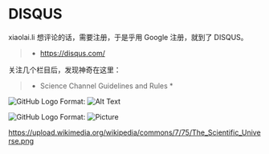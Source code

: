 
DISQUS
===

xiaolai.li 想评论的话，需要注册，于是乎用 Google 注册，就到了 DISQUS。
> * https://disqus.com/

关注几个栏目后，发现神奇在这里：
> * Science Channel Guidelines and Rules
>   * 

![GitHub Logo](/images/logo.png)
Format: ![Alt Text](url)

![GitHub Logo](/images/logo.png)
Format: ![Picture](https://upload.wikimedia.org/wikipedia/commons/7/75/The_Scientific_Universe.png)

https://upload.wikimedia.org/wikipedia/commons/7/75/The_Scientific_Universe.png
